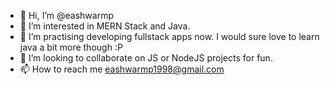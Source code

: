 - 👋 Hi, I’m @eashwarmp
- 👀 I’m interested in MERN Stack and Java.
- 🌱 I’m practising developing fullstack apps now. I would sure love to learn java a bit more though :P
- 💞️ I’m looking to collaborate on JS or NodeJS projects for fun.
- 📫 How to reach me eashwarmp1998@gmail.com
<!---
eashwarmp/eashwarmp is a ✨ special ✨ repository because its `README.md` (this file) appears on your GitHub profile.
You can click the Preview link to take a look at your changes.
--->

